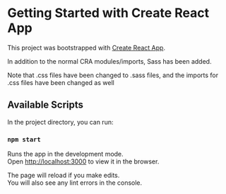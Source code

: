 # Getting Started with Create React App

This project was bootstrapped with [Create React App](https://github.com/facebook/create-react-app).


In addition to the normal CRA modules/imports, Sass has been added.


Note that .css files have been changed to .sass files, and the imports for .css files have been changed as well

## Available Scripts

In the project directory, you can run:

### `npm start`

Runs the app in the development mode.\
Open [http://localhost:3000](http://localhost:3000) to view it in the browser.

The page will reload if you make edits.\
You will also see any lint errors in the console.

